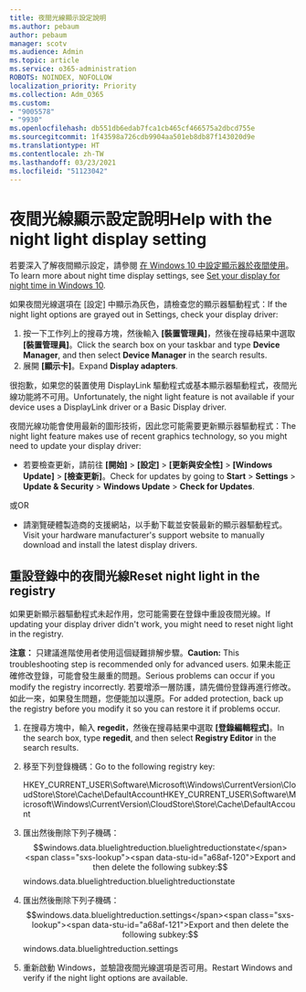```yaml
---
title: 夜間光線顯示設定說明
ms.author: pebaum
author: pebaum
manager: scotv
ms.audience: Admin
ms.topic: article
ms.service: o365-administration
ROBOTS: NOINDEX, NOFOLLOW
localization_priority: Priority
ms.collection: Adm_O365
ms.custom:
- "9005578"
- "9930"
ms.openlocfilehash: db551db6edab7fca1cb465cf466575a2dbcd755e
ms.sourcegitcommit: 1f43598a726cdb9904aa501eb8db87f143020d9e
ms.translationtype: HT
ms.contentlocale: zh-TW
ms.lasthandoff: 03/23/2021
ms.locfileid: "51123042"
---
```

# <a name="help-with-the-night-light-display-setting"></a><span data-ttu-id="a68af-102">夜間光線顯示設定說明</span><span class="sxs-lookup"><span data-stu-id="a68af-102">Help with the night light display setting</span></span>

<span data-ttu-id="a68af-103">若要深入了解夜間顯示設定，請參閱 [在 Windows 10 中設定顯示器於夜間使用](https://support.microsoft.com/windows/set-your-display-for-night-time-in-windows-10-18fe903a-e0a1-8326-4c68-fd23d7aaf136)。</span><span class="sxs-lookup"><span data-stu-id="a68af-103">To learn more about night time display settings, see [Set your display for night time in Windows 10](https://support.microsoft.com/windows/set-your-display-for-night-time-in-windows-10-18fe903a-e0a1-8326-4c68-fd23d7aaf136).</span></span>

<span data-ttu-id="a68af-104">如果夜間光線選項在 [設定] 中顯示為灰色，請檢查您的顯示器驅動程式：</span><span class="sxs-lookup"><span data-stu-id="a68af-104">If the night light options are grayed out in Settings, check your display driver:</span></span> 

1. <span data-ttu-id="a68af-105">按一下工作列上的搜尋方塊，然後輸入 **[裝置管理員]**，然後在搜尋結果中選取 **[裝置管理員]**。</span><span class="sxs-lookup"><span data-stu-id="a68af-105">Click the search box on your taskbar and type **Device Manager**, and then select **Device Manager** in the search results.</span></span>
1. <span data-ttu-id="a68af-106">展開 **[顯示卡]**。</span><span class="sxs-lookup"><span data-stu-id="a68af-106">Expand **Display adapters**.</span></span> 

<span data-ttu-id="a68af-107">很抱歉，如果您的裝置使用 DisplayLink 驅動程式或基本顯示器驅動程式，夜間光線功能將不可用。</span><span class="sxs-lookup"><span data-stu-id="a68af-107">Unfortunately, the night light feature is not available if your device uses a DisplayLink driver or a Basic Display driver.</span></span>

<span data-ttu-id="a68af-108">夜間光線功能會使用最新的圖形技術，因此您可能需要更新顯示器驅動程式：</span><span class="sxs-lookup"><span data-stu-id="a68af-108">The night light feature makes use of recent graphics technology, so you might need to update your display driver:</span></span>  

- <span data-ttu-id="a68af-109">若要檢查更新，請前往 **[開始]** > **[設定]** > **[更新與安全性]** > **[Windows Update]** > **[檢查更新]**。</span><span class="sxs-lookup"><span data-stu-id="a68af-109">Check for updates by going to **Start** > **Settings** > **Update & Security** > **Windows Update** > **Check for Updates**.</span></span>  

<span data-ttu-id="a68af-110">或</span><span class="sxs-lookup"><span data-stu-id="a68af-110">OR</span></span>

- <span data-ttu-id="a68af-111">請瀏覽硬體製造商的支援網站，以手動下載並安裝最新的顯示器驅動程式。</span><span class="sxs-lookup"><span data-stu-id="a68af-111">Visit your hardware manufacturer's support website to manually download and install the latest display drivers.</span></span>

## <a name="reset-night-light-in-the-registry"></a><span data-ttu-id="a68af-112">重設登錄中的夜間光線</span><span class="sxs-lookup"><span data-stu-id="a68af-112">Reset night light in the registry</span></span>

<span data-ttu-id="a68af-113">如果更新顯示器驅動程式未起作用，您可能需要在登錄中重設夜間光線。</span><span class="sxs-lookup"><span data-stu-id="a68af-113">If updating your display driver didn't work, you might need to reset night light in the registry.</span></span>  

<span data-ttu-id="a68af-114">**注意：** 只建議進階使用者使用這個疑難排解步驟。</span><span class="sxs-lookup"><span data-stu-id="a68af-114">**Caution:** This troubleshooting step is recommended only for advanced users.</span></span> <span data-ttu-id="a68af-115">如果未能正確修改登錄，可能會發生嚴重的問題。</span><span class="sxs-lookup"><span data-stu-id="a68af-115">Serious problems can occur if you modify the registry incorrectly.</span></span> <span data-ttu-id="a68af-116">若要增添一層防護，請先備份登錄再進行修改。如此一來，如果發生問題，您便能加以還原。</span><span class="sxs-lookup"><span data-stu-id="a68af-116">For added protection, back up the registry before you modify it so  you can restore it if problems occur.</span></span>

1. <span data-ttu-id="a68af-117">在搜尋方塊中，輸入 **regedit**，然後在搜尋結果中選取 **[登錄編輯程式]**。</span><span class="sxs-lookup"><span data-stu-id="a68af-117">In the search box, type **regedit**, and then select **Registry Editor** in the search results.</span></span>

1. <span data-ttu-id="a68af-118">移至下列登錄機碼：</span><span class="sxs-lookup"><span data-stu-id="a68af-118">Go to the following registry key:</span></span> 

    <span data-ttu-id="a68af-119">HKEY_CURRENT_USER\Software\Microsoft\Windows\CurrentVersion\CloudStore\Store\Cache\DefaultAccount</span><span class="sxs-lookup"><span data-stu-id="a68af-119">HKEY_CURRENT_USER\Software\Microsoft\Windows\CurrentVersion\CloudStore\Store\Cache\DefaultAccount</span></span>

1. <span data-ttu-id="a68af-120">匯出然後刪除下列子機碼：$$windows.data.bluelightreduction.bluelightreductionstate</span><span class="sxs-lookup"><span data-stu-id="a68af-120">Export and then delete the following subkey:$$windows.data.bluelightreduction.bluelightreductionstate</span></span>

1. <span data-ttu-id="a68af-121">匯出然後刪除下列子機碼：$$windows.data.bluelightreduction.settings</span><span class="sxs-lookup"><span data-stu-id="a68af-121">Export and then delete the following subkey:$$windows.data.bluelightreduction.settings</span></span>

1. <span data-ttu-id="a68af-122">重新啟動 Windows，並驗證夜間光線選項是否可用。</span><span class="sxs-lookup"><span data-stu-id="a68af-122">Restart Windows and verify if the night light options are available.</span></span>



